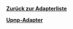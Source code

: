 [**Zurück zur Adapterliste**](/adapterref/adapterliste.md)

[**Upnp-Adapter**](/adapterref/docs/iobroker.upnp/de/README.md)